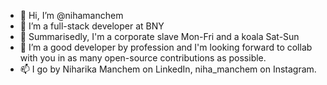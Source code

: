 - 👋 Hi, I’m @nihamanchem
- 👀 I’m a full-stack developer at BNY
- 🌱 Summarisedly, I'm a corporate slave Mon-Fri and a koala Sat-Sun
- 💞️ I’m a good developer by profession and I'm looking forward to collab with you in as many open-source contributions as possible.
- 📫 I go by Niharika Manchem on LinkedIn, niha_manchem on Instagram.

<!---
nihamanchem/nihamanchem is a ✨ special ✨ repository because its `README.md` (this file) appears on your GitHub profile.
You can click the Preview link to take a look at your changes.
--->
